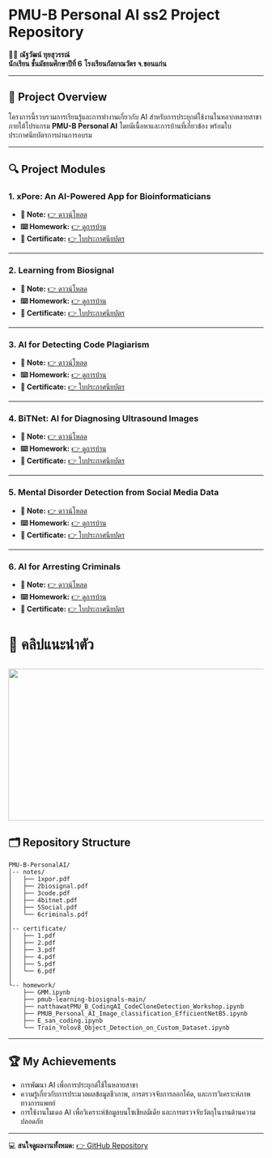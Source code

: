# PMU-B Personal AI ss2 Project Repository

🙍‍♂️ **ณัฐวัฒน์ ทุยสุวรรณ์**  
**นักเรียน ชั้นมัธยมศึกษาปีที่ 6**
**โรงเรียนกัลยาณวัตร จ.ขอนแก่น**  

---

## 📑 Project Overview

โครงการนี้รวบรวมการเรียนรู้และการทำงานเกี่ยวกับ AI สำหรับการประยุกต์ใช้งานในหลากหลายสาขา ภายใต้โปรแกรม **PMU-B Personal AI** โดยมีเนื้อหาและการบ้านที่เกี่ยวข้อง พร้อมใบประกาศนียบัตรการผ่านการอบรม


---

## 🔍 Project Modules

### 1. xPore: An AI-Powered App for Bioinformaticians
- **📝 Note:** [👉 ดาวน์โหลด](https://github.com/Natthawat02T/PMU-B-PersonalAI/blob/main/notes/1xpor.pdf)
- **⌨️ Homework:** [👉 ดูการบ้าน](https://github.com/Natthawat02T/PMU-B-PersonalAI/blob/main/GMM.ipynb)
- **📜 Certificate:** [👉 ใบประกาศนียบัตร](https://github.com/Natthawat02T/PMU-B-PersonalAI/blob/main/certificate/xpor.jpg)

---

### 2. Learning from Biosignal
- **📝 Note:** [👉 ดาวน์โหลด](https://github.com/Natthawat02T/PMU-B-PersonalAI/blob/main/notes/2biosignal.pdf)
- **⌨️ Homework:** [👉 ดูการบ้าน](https://github.com/Natthawat02T/PMU-B-PersonalAI/tree/main/pmub-learning-biosignals-main)
- **📜 Certificate:** [👉 ใบประกาศนียบัตร](https://github.com/Natthawat02T/PMU-B-PersonalAI/blob/main/certificate/Biosignal.jpg)

---

### 3. AI for Detecting Code Plagiarism
- **📝 Note:** [👉 ดาวน์โหลด](https://github.com/Natthawat02T/PMU-B-PersonalAI/blob/main/notes/3code.pdf)
- **⌨️ Homework:** [👉 ดูการบ้าน](https://github.com/Natthawat02T/PMU-B-PersonalAI/blob/main/%E0%B8%B7natthawatPMU_B_CodingAI_CodeCloneDetection_Workshop.ipynb)
- **📜 Certificate:** [👉 ใบประกาศนียบัตร](https://github.com/Natthawat02T/PMU-B-PersonalAI/blob/main/certificate/detecting_code_plagiarism.jpg)

---

### 4. BiTNet: AI for Diagnosing Ultrasound Images
- **📝 Note:** [👉 ดาวน์โหลด](https://github.com/Natthawat02T/PMU-B-PersonalAI/blob/main/notes/4bitnet.pdf)
- **⌨️ Homework:** [👉 ดูการบ้าน](https://github.com/Natthawat02T/PMU-B-PersonalAI/blob/main/PMUB_Personal_AI_Image_classification_EfficientNetB5.ipynb)
- **📜 Certificate:** [👉 ใบประกาศนียบัตร](https://github.com/Natthawat02T/PMU-B-PersonalAI/blob/main/certificate/BitNet.jpg)

---

### 5. Mental Disorder Detection from Social Media Data
- **📝 Note:** [👉 ดาวน์โหลด](https://github.com/Natthawat02T/PMU-B-PersonalAI/blob/main/notes/5Social.pdf)
- **⌨️ Homework:** [👉 ดูการบ้าน](https://github.com/Natthawat02T/PMU-B-PersonalAI/blob/main/E_san_coding.ipynb)
- **📜 Certificate:** [👉 ใบประกาศนียบัตร](https://github.com/Natthawat02T/PMU-B-PersonalAI/blob/main/certificate/media.jpg)

---

### 6. AI for Arresting Criminals
- **📝 Note:** [👉 ดาวน์โหลด](https://github.com/Natthawat02T/PMU-B-PersonalAI/blob/main/notes/6criminals.pdf)
- **⌨️ Homework:** [👉 ดูการบ้าน](https://github.com/Natthawat02T/PMU-B-PersonalAI/blob/main/Train_Yolov8_Object_Detection_on_Custom_Dataset.ipynb)
- **📜 Certificate:** [👉 ใบประกาศนียบัตร](https://github.com/Natthawat02T/PMU-B-PersonalAI/blob/main/certificate/Arresting_Criminals.jpg)
# 🔗 คลิปแนะนำตัว
[<img src="https://img2.pic.in.th/pic/3ced088b9bafca0e8a39a5e382d93723.png" width="550" height="300" />](https://youtu.be/PtwbDncIk3U?si=CxP9FYWa8-xtLinN)
---

## 🗂️ Repository Structure

```
PMU-B-PersonalAI/
│-- notes/
│   ├── 1xpor.pdf
│   ├── 2biosignal.pdf
│   ├── 3code.pdf
│   ├── 4bitnet.pdf
│   ├── 5Social.pdf
│   └── 6criminals.pdf
│
│-- certificate/
│   ├── 1.pdf
│   ├── 2.pdf
│   ├── 3.pdf
│   ├── 4.pdf
│   ├── 5.pdf
│   └── 6.pdf
│
└-- homework/
    ├── GMM.ipynb
    ├── pmub-learning-biosignals-main/
    ├── natthawatPMU_B_CodingAI_CodeCloneDetection_Workshop.ipynb
    ├── PMUB_Personal_AI_Image_classification_EfficientNetB5.ipynb
    ├── E_san_coding.ipynb
    └── Train_Yolov8_Object_Detection_on_Custom_Dataset.ipynb
```

---

## 🏆 My Achievements
- การพัฒนา AI เพื่อการประยุกต์ใช้ในหลายสาขา
- ความรู้เกี่ยวกับการประมวลผลข้อมูลชีวภาพ, การตรวจจับการลอกโค้ด, และการวิเคราะห์ภาพทางการแพทย์
- การใช้งานโมเดล AI เพื่อวิเคราะห์ข้อมูลบนโซเชียลมีเดีย และการตรวจจับวัตถุในงานด้านความปลอดภัย

---

💻 **สนใจดูผลงานทั้งหมด:** [👉 GitHub Repository](https://github.com/Natthawat02T/PMU-B-PersonalAI)
